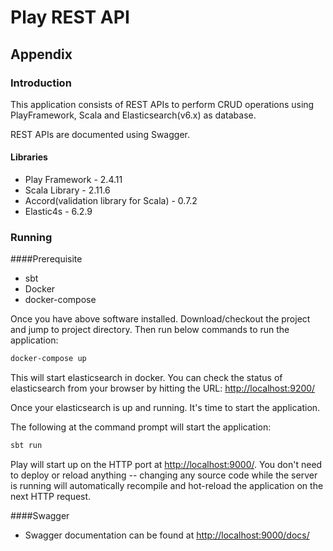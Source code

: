# Play REST API

## Appendix

### Introduction

This application consists of REST APIs to perform CRUD operations using PlayFramework, Scala and Elasticsearch(v6.x) as database. 

REST APIs are documented using Swagger.
#### Libraries
* Play Framework - 2.4.11
* Scala Library - 2.11.6
* Accord(validation library for Scala) - 0.7.2
* Elastic4s - 6.2.9

### Running

####Prerequisite
* sbt
* Docker
* docker-compose

Once you have above software installed. Download/checkout the project and jump to project directory. Then run below commands to run the application:

```bash
docker-compose up
```
This will start elasticsearch in docker. You can check the status of elasticsearch from your browser by hitting the URL: <http://localhost:9200/>

Once your elasticsearch is up and running. It's time to start the application.

The following at the command prompt will start the application:

```bash
sbt run
```

Play will start up on the HTTP port at <http://localhost:9000/>.   You don't need to deploy or reload anything -- changing any source code while the server is running will automatically recompile and hot-reload the application on the next HTTP request.

####Swagger
* Swagger documentation can be found at <http://localhost:9000/docs/>